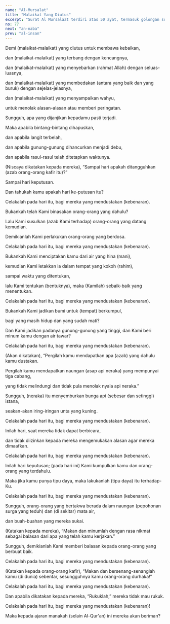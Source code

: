 ```yaml
---
name: "Al-Mursalat"
title: "Malaikat Yang Diutus"
excerpt: "Surat Al Mursalaat terdiri atas 50 ayat, termasuk golongan surat-surat Makkiyah, diturunkan sesudah surat Al Humazah. Dinamai Al Mursalaat (Malaikat-Malaikat yang diutus), diambil dari perkataan Al Mursalaat yang terdapat pada ayat pertama surat ini. Dinamai juga Amma yatasaa aluun diambil dari perkataan Amma yatasaa aluun yang terdapat pada ayat 1 surat ini."
no: 77
next: "an-naba"
prev: "al-insan"
---
```


<span id='1' class='verse' title="QS Al-Mursalat: 1">Demi (malaikat-malaikat) yang diutus untuk membawa kebaikan,</span>

<span id='2' class='verse' title="QS Al-Mursalat: 2">dan (malaikat-malaikat) yang terbang dengan kencangnya,</span>

<span id='3' class='verse' title="QS Al-Mursalat: 3">dan (malaikat-malaikat) yang menyebarkan (rahmat Allah) dengan seluas-luasnya,</span>

<span id='4' class='verse' title="QS Al-Mursalat: 4">dan (malaikat-malaikat) yang membedakan (antara yang baik dan yang buruk) dengan sejelas-jelasnya,</span>

<span id='5' class='verse' title="QS Al-Mursalat: 5">dan (malaikat-malaikat) yang menyampaikan wahyu,</span>

<span id='6' class='verse' title="QS Al-Mursalat: 6">untuk menolak alasan-alasan atau memberi peringatan.</span>

<span id='7' class='verse' title="QS Al-Mursalat: 7">Sungguh, apa yang dijanjikan kepadamu pasti terjadi.</span>

<span id='8' class='verse' title="QS Al-Mursalat: 8">Maka apabila bintang-bintang dihapuskan,</span>

<span id='9' class='verse' title="QS Al-Mursalat: 9">dan apabila langit terbelah,</span>

<span id='10' class='verse' title="QS Al-Mursalat: 10">dan apabila gunung-gunung dihancurkan menjadi debu,</span>

<span id='11' class='verse' title="QS Al-Mursalat: 11">dan apabila rasul-rasul telah ditetapkan waktunya.</span>

<span id='12' class='verse' title="QS Al-Mursalat: 12">(Niscaya dikatakan kepada mereka), “Sampai hari apakah ditangguhkan (azab orang-orang kafir itu)?”</span>

<span id='13' class='verse' title="QS Al-Mursalat: 13">Sampai hari keputusan.</span>

<span id='14' class='verse' title="QS Al-Mursalat: 14">Dan tahukah kamu apakah hari ke-putusan itu?</span>

<span id='15' class='verse' title="QS Al-Mursalat: 15">Celakalah pada hari itu, bagi mereka yang mendustakan (kebenaran).</span>

<span id='16' class='verse' title="QS Al-Mursalat: 16">Bukankah telah Kami binasakan orang-orang yang dahulu?</span>

<span id='17' class='verse' title="QS Al-Mursalat: 17">Lalu Kami susulkan (azab Kami terhadap) orang-orang yang datang kemudian.</span>

<span id='18' class='verse' title="QS Al-Mursalat: 18">Demikianlah Kami perlakukan orang-orang yang berdosa.</span>

<span id='19' class='verse' title="QS Al-Mursalat: 19">Celakalah pada hari itu, bagi mereka yang mendustakan (kebenaran).</span>

<span id='20' class='verse' title="QS Al-Mursalat: 20">Bukankah Kami menciptakan kamu dari air yang hina (mani),</span>

<span id='21' class='verse' title="QS Al-Mursalat: 21">kemudian Kami letakkan ia dalam tempat yang kokoh (rahim),</span>

<span id='22' class='verse' title="QS Al-Mursalat: 22">sampai waktu yang ditentukan,</span>

<span id='23' class='verse' title="QS Al-Mursalat: 23">lalu Kami tentukan (bentuknya), maka (Kamilah) sebaik-baik yang menentukan.</span>

<span id='24' class='verse' title="QS Al-Mursalat: 24">Celakalah pada hari itu, bagi mereka yang mendustakan (kebenaran).</span>

<span id='25' class='verse' title="QS Al-Mursalat: 25">Bukankah Kami jadikan bumi untuk (tempat) berkumpul,</span>

<span id='26' class='verse' title="QS Al-Mursalat: 26">bagi yang masih hidup dan yang sudah mati?</span>

<span id='27' class='verse' title="QS Al-Mursalat: 27">Dan Kami jadikan padanya gunung-gunung yang tinggi, dan Kami beri minum kamu dengan air tawar?</span>

<span id='28' class='verse' title="QS Al-Mursalat: 28">Celakalah pada hari itu, bagi mereka yang mendustakan (kebenaran).</span>

<span id='29' class='verse' title="QS Al-Mursalat: 29">(Akan dikatakan), “Pergilah kamu mendapatkan apa (azab) yang dahulu kamu dustakan.</span>

<span id='30' class='verse' title="QS Al-Mursalat: 30">Pergilah kamu mendapatkan naungan (asap api neraka) yang mempunyai tiga cabang,</span>

<span id='31' class='verse' title="QS Al-Mursalat: 31">yang tidak melindungi dan tidak pula menolak nyala api neraka.”</span>

<span id='32' class='verse' title="QS Al-Mursalat: 32">Sungguh, (neraka) itu menyemburkan bunga api (sebesar dan setinggi) istana,</span>

<span id='33' class='verse' title="QS Al-Mursalat: 33">seakan-akan iring-iringan unta yang kuning.</span>

<span id='34' class='verse' title="QS Al-Mursalat: 34">Celakalah pada hari itu, bagi mereka yang mendustakan (kebenaran).</span>

<span id='35' class='verse' title="QS Al-Mursalat: 35">Inilah hari, saat mereka tidak dapat berbicara,</span>

<span id='36' class='verse' title="QS Al-Mursalat: 36">dan tidak diizinkan kepada mereka mengemukakan alasan agar mereka dimaafkan.</span>

<span id='37' class='verse' title="QS Al-Mursalat: 37">Celakalah pada hari itu, bagi mereka yang mendustakan (kebenaran).</span>

<span id='38' class='verse' title="QS Al-Mursalat: 38">Inilah hari keputusan; (pada hari ini) Kami kumpulkan kamu dan orang-orang yang terdahulu.</span>

<span id='39' class='verse' title="QS Al-Mursalat: 39">Maka jika kamu punya tipu daya, maka lakukanlah (tipu daya) itu terhadap-Ku.</span>

<span id='40' class='verse' title="QS Al-Mursalat: 40">Celakalah pada hari itu, bagi mereka yang mendustakan (kebenaran).</span>

<span id='41' class='verse' title="QS Al-Mursalat: 41">Sungguh, orang-orang yang bertakwa berada dalam naungan (pepohonan surga yang teduh) dan (di sekitar) mata air,</span>

<span id='42' class='verse' title="QS Al-Mursalat: 42">dan buah-buahan yang mereka sukai.</span>

<span id='43' class='verse' title="QS Al-Mursalat: 43">(Katakan kepada mereka), “Makan dan minumlah dengan rasa nikmat sebagai balasan dari apa yang telah kamu kerjakan.”</span>

<span id='44' class='verse' title="QS Al-Mursalat: 44">Sungguh, demikianlah Kami memberi balasan kepada orang-orang yang berbuat baik.</span>

<span id='45' class='verse' title="QS Al-Mursalat: 45">Celakalah pada hari itu, bagi mereka yang mendustakan (kebenaran).</span>

<span id='46' class='verse' title="QS Al-Mursalat: 46">(Katakan kepada orang-orang kafir), “Makan dan bersenang-senanglah kamu (di dunia) sebentar, sesungguhnya kamu orang-orang durhaka!”</span>

<span id='47' class='verse' title="QS Al-Mursalat: 47">Celakalah pada hari itu, bagi mereka yang mendustakan (kebenaran).</span>

<span id='48' class='verse' title="QS Al-Mursalat: 48">Dan apabila dikatakan kepada mereka, “Rukuklah,” mereka tidak mau rukuk.</span>

<span id='49' class='verse' title="QS Al-Mursalat: 49">Celakalah pada hari itu, bagi mereka yang mendustakan (kebenaran)!</span>

<span id='50' class='verse' title="QS Al-Mursalat: 50">Maka kepada ajaran manakah (selain Al-Qur'an) ini mereka akan beriman?</span>
